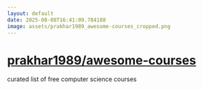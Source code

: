 ```yaml
---
layout: default
date: 2025-08-08T16:41:09.784188
image: assets/prakhar1989_awesome-courses_cropped.png
---
```


# [prakhar1989/awesome-courses](https://github.com/prakhar1989/awesome-courses)

curated list of free computer science courses
